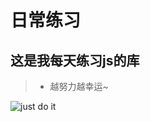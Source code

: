 # 日常练习

## 这是我每天练习js的库

> * 越努力越幸运~

![just do it](http://img.mp.itc.cn/upload/20170622/cb22a809950c4c33ada0f0a376e50645.jpg)
